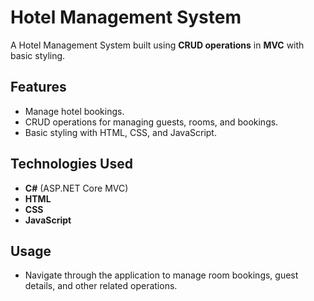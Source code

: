 # Hotel Management System

A Hotel Management System built using **CRUD operations** in **MVC** with basic styling.

## Features
- Manage hotel bookings.
- CRUD operations for managing guests, rooms, and bookings.
- Basic styling with HTML, CSS, and JavaScript.

## Technologies Used
- **C#** (ASP.NET Core MVC)
- **HTML**
- **CSS**
- **JavaScript**

## Usage
- Navigate through the application to manage room bookings, guest details, and other related operations.

